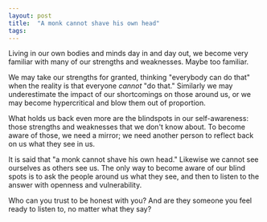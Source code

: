 ```yaml
---
layout: post
title:  "A monk cannot shave his own head"
tags: 
---
```


Living in our own bodies and minds day in and day out, we become very familiar with many of our strengths and weaknesses. Maybe too familiar.

We may take our strengths for granted, thinking "everybody can do that" when the reality is that everyone *cannot* "do that." Similarly we may underestimate the impact of our shortcomings on those around us, or we may become hypercritical and blow them out of proportion.

What holds us back even more are the blindspots in our self-awareness: those strengths and weaknesses that we don't know about. To become aware of those, we need a mirror; we need another person to reflect back on us what they see in us.

It is said that "a monk cannot shave his own head." Likewise we cannot see ourselves as others see us. The only way to become aware of our blind spots is to ask the people around us what they see, and then to listen to the answer with openness and vulnerability.

Who can you trust to be honest with you? And are they someone you feel ready to listen to, no matter what they say?